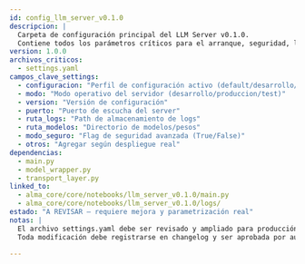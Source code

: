 ```yaml
---
id: config_llm_server_v0.1.0
descripcion: |
  Carpeta de configuración principal del LLM Server v0.1.0.
  Contiene todos los parámetros críticos para el arranque, seguridad, logging y operación de modelos LLM.
version: 1.0.0
archivos_criticos:
  - settings.yaml
campos_clave_settings:
  - configuracion: "Perfil de configuración activo (default/desarrollo/produccion)"
  - modo: "Modo operativo del servidor (desarrollo/produccion/test)"
  - version: "Versión de configuración"
  - puerto: "Puerto de escucha del server"
  - ruta_logs: "Path de almacenamiento de logs"
  - ruta_modelos: "Directorio de modelos/pesos"
  - modo_seguro: "Flag de seguridad avanzada (True/False)"
  - otros: "Agregar según despliegue real"
dependencias:
  - main.py
  - model_wrapper.py
  - transport_layer.py
linked_to:
  - alma_core/core/notebooks/llm_server_v0.1.0/main.py
  - alma_core/core/notebooks/llm_server_v0.1.0/logs/
estado: "A REVISAR — requiere mejora y parametrización real"
notas: |
  El archivo settings.yaml debe ser revisado y ampliado para producción.
  Toda modificación debe registrarse en changelog y ser aprobada por auditoría.

---
```


